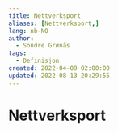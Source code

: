 ```yaml
---
title: Nettverksport
aliases: [Nettverksport,]
lang: nb-NO
author:
  - Sondre Grønås
tags:
  - Definisjon
created: 2022-04-09 02:00:00
updated: 2022-08-13 20:29:55
---
```

# Nettverksport
